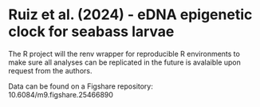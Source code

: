 # Ruiz et al. (2024) - eDNA epigenetic clock for seabass larvae

The R project will the renv wrapper for reproducible R environments to make sure all analyses can be replicated in the future is avalaible upon request from the authors.

Data can be found on a Figshare repository: 10.6084/m9.figshare.25466890
